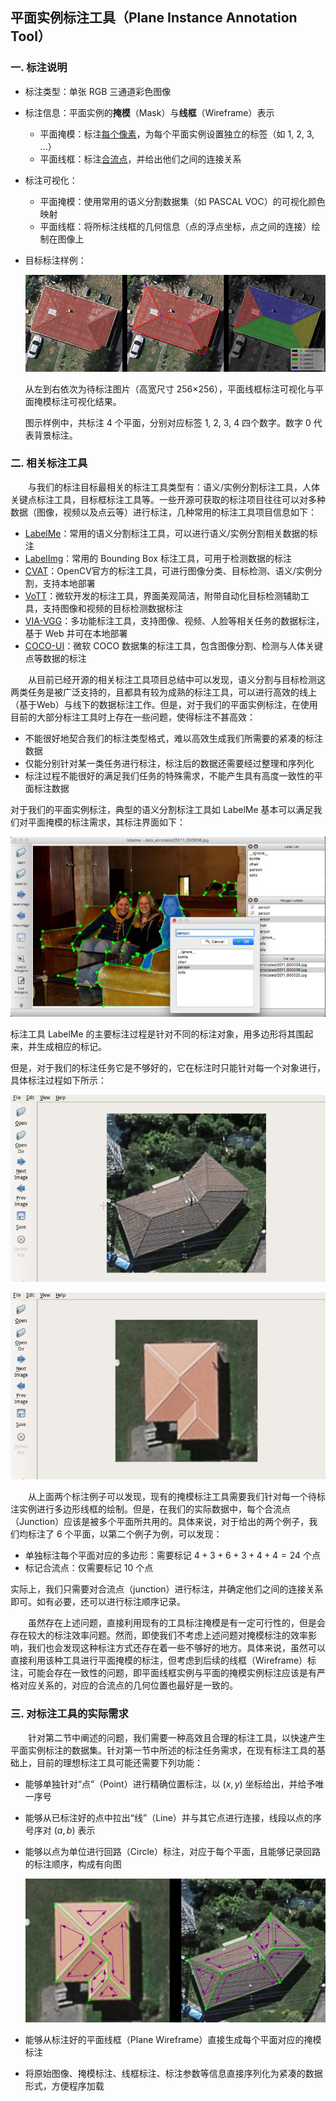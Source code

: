 ## 平面实例标注工具（Plane Instance Annotation Tool）

### 一. 标注说明

- 标注类型：单张 RGB 三通道彩色图像

- 标注信息：平面实例的**掩模**（Mask）与**线框**（Wireframe）表示
  - 平面掩模：标注<u>每个像素</u>，为每个平面实例设置独立的标签（如 1, 2, 3, ...）
  - 平面线框：标注<u>合流点</u>，并给出他们之间的连接关系
  
- 标注可视化：
  - 平面掩模：使用常用的语义分割数据集（如 PASCAL VOC）的可视化颜色映射
  - 平面线框：将所标注线框的几何信息（点的浮点坐标，点之间的连接）绘制在图像上
  
- 目标标注样例：

  ![](./imgs/example_ss.png)
  
  从左到右依次为待标注图片（高宽尺寸 256$\times$256），平面线框标注可视化与平面掩模标注可视化结果。
  
  图示样例中，共标注 4 个平面，分别对应标签 1, 2, 3, 4 四个数字。数字 0 代表背景标注。
  
### 二. 相关标注工具

&emsp;&emsp;与我们的标注目标最相关的标注工具类型有：语义/实例分割标注工具，人体关键点标注工具，目标框标注工具等。一些开源可获取的标注项目往往可以对多种数据（图像，视频以及点云等）进行标注，几种常用的标注工具项目信息如下：

- [LabelMe](https://github.com/wkentaro/labelme)：常用的语义分割标注工具，可以进行语义/实例分割相关数据的标注
- [LabelImg](https://github.com/tzutalin/labelImg)：常用的 Bounding Box 标注工具，可用于检测数据的标注
- [CVAT](https://github.com/opencv/cvat)：OpenCV官方的标注工具，可进行图像分类、目标检测、语义/实例分割，支持本地部署
- [VoTT](https://github.com/Microsoft/VoTT/#labeling-an-image)：微软开发的标注工具，界面美观简洁，附带自动化目标检测辅助工具，支持图像和视频的目标检测数据标注
- [VIA-VGG](http://www.robots.ox.ac.uk/~vgg/software/via/)：多功能标注工具，支持图像、视频、人脸等相关任务的数据标注，基于 Web 并可在本地部署
- [COCO-UI](https://github.com/tylin/coco-ui)：微软 COCO 数据集的标注工具，包含图像分割、检测与人体关键点等数据的标注

&emsp;&emsp;从目前已经开源的相关标注工具项目总结中可以发现，语义分割与目标检测这两类任务是被广泛支持的，且都具有较为成熟的标注工具，可以进行高效的线上（基于Web）与线下的数据标注工作。但是，对于我们的平面实例标注，在使用目前的大部分标注工具时上存在一些问题，使得标注不甚高效：

- 不能很好地契合我们的标注类型格式，难以高效生成我们所需要的紧凑的标注数据
- 仅能分别针对某一类任务进行标注，标注后的数据还需要经过整理和序列化
- 标注过程不能很好的满足我们任务的特殊需求，不能产生具有高度一致性的平面标注数据

对于我们的平面实例标注，典型的语义分割标注工具如 LabelMe 基本可以满足我们对平面掩模的标注需求，其标注界面如下：

![](./imgs/labelme.jpg)

标注工具 LabelMe 的主要标注过程是针对不同的标注对象，用多边形将其围起来，并生成相应的标记。

但是，对于我们的标注任务它是不够好的，它在标注时只能针对每一个对象进行，具体标注过程如下所示：

![](./imgs/P0255_ano.gif)

![](./imgs/P0298_ano.gif)

&emsp;&emsp;从上面两个标注例子可以发现，现有的掩模标注工具需要我们针对每一个待标注实例进行多边形线框的绘制。但是，在我们的实际数据中，每个合流点（Junction）应该是被多个平面所共用的。具体来说，对于给出的两个例子，我们均标注了 6 个平面，以第二个例子为例，可以发现：

- 单独标注每个平面对应的多边形：需要标记 $4+3+6+3+4+4=24$ 个点
- 标记合流点：仅需要标记 10 个点

实际上，我们只需要对合流点（junction）进行标注，并确定他们之间的连接关系即可。如有必要，还可以进行标注顺序记录。

&emsp;&emsp;虽然存在上述问题，直接利用现有的工具标注掩模是有一定可行性的，但是会存在较大的标注效率问题。然而，即使我们不考虑上述问题对掩模标注的效率影响，我们也会发现这种标注方式还存在着一些不够好的地方。具体来说，虽然可以直接利用该种工具进行平面掩模的标注，但考虑到后续的线框（Wireframe）标注，可能会存在一致性的问题，即平面线框实例与平面的掩模实例标注应该是有严格对应关系的，对应的合流点的几何位置也最好是一致的。

### 三. 对标注工具的实际需求

&emsp;&emsp;针对第二节中阐述的问题，我们需要一种高效且合理的标注工具，以快速产生平面实例标注的数据集。针对第一节中所述的标注任务需求，在现有标注工具的基础上，目前的理想标注工具可能还需要下列功能：

- 能够单独针对“点”（Point）进行精确位置标注，以 $(x,y)$ 坐标给出，并给予唯一序号

- 能够从已标注好的点中拉出“线”（Line）并与其它点进行连接，线段以点的序号序对 $(a,b)$ 表示 

- 能够以点为单位进行回路（Circle）标注，对应于每个平面，且能够记录回路的标注顺序，构成有向图

  ![](./imgs/skp.png)

- 能够从标注好的平面线框（Plane Wireframe）直接生成每个平面对应的掩模标注

- 将原始图像、掩模标注、线框标注、标注参数等信息直接序列化为紧凑的数据形式，方便程序加载
